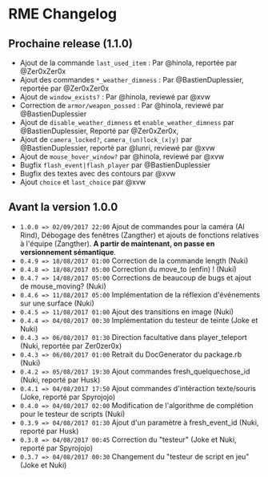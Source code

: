 # RME Changelog


## Prochaine release (1.1.0)

*  Ajout de la commande `last_used_item` : Par @hinola, reportée par @Zer0xZer0x
*  Ajout des commandes `*_weather_dimness` : Par @BastienDuplessier, reportée par @Zer0xZer0x
*  Ajout de `window_exists?` : Par @hinola, reviewé par @xvw
*  Correction de `armor/weapon_possed` : Par @hinola, reviewé par @BastienDuplessier
*  Ajout de `disable_weather_dimness` et `enable_weather_dimness` par @BastienDuplessier, Reporté par @Zer0xZer0x,
*  Ajout de `camera_locked?`, `camera_(un)lock_(x|y)` par @BastienDuplessier, reporté par @lunri, reviewé par @xvw
*  Ajout de `mouse_hover_window?` par @hinola, reviewé par @xvw
*  Bugfix `flash_event|flash_player` par @BastienDuplessier
*  Bugfix des textes avec des contours par @xvw
*  Ajout `choice` et `last_choice` par @xvw

## Avant la version 1.0.0
*  `1.0.0 => 02/09/2017 22:00` Ajout de commandes pour la caméra (Al Rind), Débogage des fenêtres (Zangther) et ajouts de fonctions relatives à l'équipe (Zangther). **A partir de maintenant, on passe en versionnement sémantique**.
*  `0.4.9 => 18/08/2017 01:00` Correction de la commande length (Nuki)
*  `0.4.8 => 18/08/2017 05:00` Correction du move_to (enfin) ! (Nuki)
*  `0.4.7 => 14/08/2017 05:00` Corrections de beaucoup de bugs et ajout de mouse_moving? (Nuki)
*  `0.4.6 => 11/08/2017 05:00` Implémentation de la réflexion d'événements sur une surface (Nuki)
*  `0.4.5 => 11/08/2017 01:00` Ajout des transitions en image (Nuki)
*  `0.4.4 => 04/08/2017 00:30` Implémentation du testeur de teinte (Joke et Nuki)
*  `0.4.3 => 06/08/2017 01:30` Direction facultative dans player_teleport (Nuki, reportée par Zer0zer0x)
*  `0.4.3 => 06/08/2017 01:00` Retrait du DocGenerator du package.rb (Nuki)
*  `0.4.2 => 05/08/2017 19:30` Ajout commandes fresh_quelquechose_id (Nuki, reporté par Husk)
*  `0.4.1 => 04/08/2017 17:50` Ajout commandes d'intéraction texte/souris (Joke, reporté par Spyrojojo)
*  `0.4.0 => 04/08/2017 02:00` Modification de l'algorithme de complétion pour le testeur de scripts (Nuki)
*  `0.3.9 => 04/08/2017 01:30` Ajout d'un paramètre à fresh_event_id (Nuki, reporté par Husk)
*  `0.3.8 => 04/08/2017 00:45` Correction du "testeur" (Joke et Nuki, reporté par Spyrojojo)
*  `0.3.7 => 04/08/2017 00:30` Changement du "testeur de script en jeu" (Joke et Nuki)
